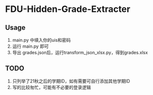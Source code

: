 # FDU-Hidden-Grade-Extracter

## Usage
1. main.py 中填入你的uis和密码
2. 运行 main.py 即可
3. 导出 grades.json后，运行transform_json_xlsx.py，得到grades.xlsx

## TODO
1. 只列举了21秋之后的学期ID，如有需要可自行添加其他学期ID
2. 写的比较匆忙，可能有不必要的登录逻辑
